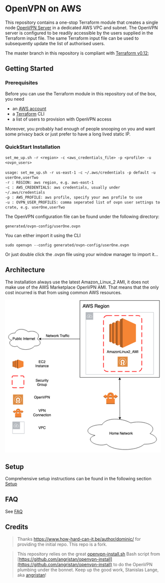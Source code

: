 # OpenVPN on AWS 

This repository contains a one-stop Terraform module that creates a single node [OpenVPN Server](https://en.wikipedia.org/wiki/OpenVPN) in a dedicated AWS VPC and subnet. The OpenVPN server is configured to be readily accessible by the users supplied in the Terraform input file. The same Terraform input file can be used to subsequently update the list of authorised users.

The master branch in this repository is compliant with [Terraform v0.12](https://www.terraform.io/upgrade-guides/0-12.html);

## Getting Started

### Prerequisites

Before you can use the Terraform module in this repository out of the box, you need

 - an [AWS account](https://portal.aws.amazon.com/gp/aws/developer/registration/index.html)
 - a [Terraform](https://www.terraform.io/intro/getting-started/install.html) CLI
 - a list of users to provision with OpenVPN access

Moreover, you probably had enough of people snooping on you and want some privacy back or just prefer to have a long lived static IP.

### QuickStart Installation

```
set_me_up.sh -r <region> -c <aws_credentials_file> -p <profile> -u <ovpn_users>

usage: set_me_up.sh -r us-east-1 -c ~/.aws/credentials -p default -u userOne,userTwo
-r : REGION: aws region, e.g. aws-east-1
-c : AWS_CREDENTIALS: aws credentials, usually under ~/.aws/credentials
-p : AWS_PROFILE: aws profile, specify your aws profile to use
-u : OVPN_USER_PROFILES: comma seperated list of ovpn user settings to crate, e.g. userOne,userTwo
```

The OpenVPN configuration file can be found under the following directory:
```
generated/ovpn-config/userOne.ovpn
```

You can either import it using the CLI
```
sudo openvpn --config generated/ovpn-config/userOne.ovpn 
```

Or just double click the .ovpn file using your window manager to import it...

## Architecture

The installation always use the latest Amazon_Linux_2 AMI, it does not make use of the AWS Marketplace OpenVPN AMI. That means that the only
cost incurred is that from using common AWS resources.

![Architecture](./documentation/Architecture.png)

## Setup

Comprehensive setup instructions can be found in the following section [Setup](./documentation/Setup.md)

## FAQ

See [FAQ](./documentation/FAQ.md)

## Credits

> Thanks https://www.how-hard-can-it.be/author/dominic/ for providing the initial repo. This repo is a fork.

>This repository relies on the great [openvpn-install.sh](https://github.com/angristan/openvpn-install/blob/master/openvpn-install.sh) Bash script from [https://github.com/angristan/openvpn-install](https://github.com/angristan/openvpn-install) to do the OpenVPN plumbing under the bonnet. Keep up the good work, Stanislas Lange, aka [angristan](https://angristan.xyz/)!
